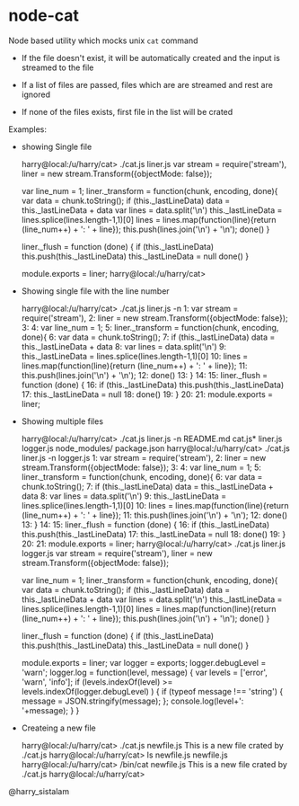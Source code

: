 node-cat
========

Node based utility which mocks unix `cat` command

  - If the file doesn't exist, it will be automatically created
    and the input is streamed to the file
 
  - If a list of files are passed, files which are are streamed
    and rest are ignored
 
  - If none of the files exists, first file in the list will be crated

Examples:

   - showing Single file 

        harry@local:/u/harry/cat> ./cat.js liner.js
        var stream = require('stream'),
            liner = new stream.Transform({objectMode: false});

        var line_num = 1;
        liner._transform = function(chunk, encoding, done){
            var data = chunk.toString();
            if (this._lastLineData) data = this._lastLineData + data
            var lines = data.split('\n')
            this._lastLineData = lines.splice(lines.length-1,1)[0]
            lines = lines.map(function(line){return (line_num++) + ': ' + line});
            this.push(lines.join('\n') + '\n');
            done()
        }

        liner._flush = function (done) {
             if (this._lastLineData) this.push(this._lastLineData)
             this._lastLineData = null
             done()
        }

        module.exports = liner;
        harry@local:/u/harry/cat>

   - Showing single file with the line number

        harry@local:/u/harry/cat> ./cat.js liner.js -n
        1: var stream = require('stream'),
        2:     liner = new stream.Transform({objectMode: false});
        3:
        4: var line_num = 1;
        5: liner._transform = function(chunk, encoding, done){
        6:     var data = chunk.toString();
        7:     if (this._lastLineData) data = this._lastLineData + data
        8:     var lines = data.split('\n')
        9:     this._lastLineData = lines.splice(lines.length-1,1)[0]
        10:     lines = lines.map(function(line){return (line_num++) + ': ' + line});
        11:     this.push(lines.join('\n') + '\n');
        12:     done()
        13: }
        14:
        15: liner._flush = function (done) {
        16:      if (this._lastLineData) this.push(this._lastLineData)
        17:      this._lastLineData = null
        18:      done()
        19: }
        20:
        21: module.exports = liner;

   - Showing multiple files

        harry@local:/u/harry/cat> ./cat.js liner.js -n
        README.md     cat.js*       liner.js      logger.js     node_modules/ package.json
        harry@local:/u/harry/cat> ./cat.js liner.js -n logger.js
        1: var stream = require('stream'),
        2:     liner = new stream.Transform({objectMode: false});
        3:
        4: var line_num = 1;
        5: liner._transform = function(chunk, encoding, done){
        6:     var data = chunk.toString();
        7:     if (this._lastLineData) data = this._lastLineData + data
        8:     var lines = data.split('\n')
        9:     this._lastLineData = lines.splice(lines.length-1,1)[0]
        10:     lines = lines.map(function(line){return (line_num++) + ': ' + line});
        11:     this.push(lines.join('\n') + '\n');
        12:     done()
        13: }
        14:
        15: liner._flush = function (done) {
        16:      if (this._lastLineData) this.push(this._lastLineData)
        17:      this._lastLineData = null
        18:      done()
        19: }
        20:
        21: module.exports = liner;
        harry@local:/u/harry/cat> ./cat.js liner.js logger.js
        var stream = require('stream'),
            liner = new stream.Transform({objectMode: false});

        var line_num = 1;
        liner._transform = function(chunk, encoding, done){
            var data = chunk.toString();
            if (this._lastLineData) data = this._lastLineData + data
            var lines = data.split('\n')
            this._lastLineData = lines.splice(lines.length-1,1)[0]
            lines = lines.map(function(line){return (line_num++) + ': ' + line});
            this.push(lines.join('\n') + '\n');
            done()
        }

        liner._flush = function (done) {
             if (this._lastLineData) this.push(this._lastLineData)
             this._lastLineData = null
             done()
        }

        module.exports = liner;
        var logger = exports;
          logger.debugLevel = 'warn';
          logger.log = function(level, message) {
            var levels = ['error', 'warn', 'info'];
            if (levels.indexOf(level) >= levels.indexOf(logger.debugLevel) ) {
              if (typeof message !== 'string') {
                message = JSON.stringify(message);
              };
              console.log(level+': '+message);
            }
         }

   - Createing a new file

        harry@local:/u/harry/cat> ./cat.js newfile.js
        This is a new file crated by ./cat.js
        harry@local:/u/harry/cat> ls newfile.js
        newfile.js
        harry@local:/u/harry/cat> /bin/cat newfile.js
        This is a new file crated by ./cat.js
        harry@local:/u/harry/cat>

 
  @harry_sistalam

